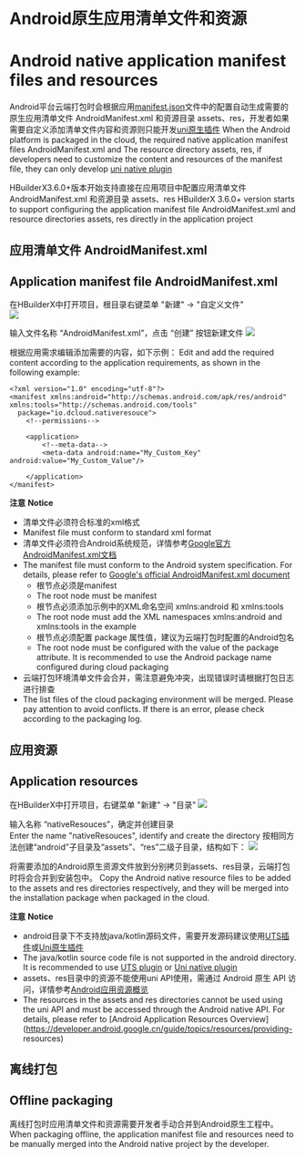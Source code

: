 # Android原生应用清单文件和资源
# Android native application manifest files and resources

Android平台云端打包时会根据应用[manifest.json](https://uniapp.dcloud.net.cn/collocation/manifest-app.html)文件中的配置自动生成需要的原生应用清单文件 AndroidManifest.xml 和资源目录 assets、res，开发者如果需要自定义添加清单文件内容和资源则只能开发[uni原生插件](https://nativesupport.dcloud.net.cn/NativePlugin/README)
When the Android platform is packaged in the cloud, the required native application manifest files AndroidManifest.xml and The resource directory assets, res, if developers need to customize the content and resources of the manifest file, they can only develop [uni native plugin](https://nativesupport.dcloud.net.cn/NativePlugin/README)

HBuilderX3.6.0+版本开始支持直接在应用项目中配置应用清单文件 AndroidManifest.xml 和资源目录 assets、res
HBuilderX 3.6.0+ version starts to support configuring the application manifest file AndroidManifest.xml and resource directories assets, res directly in the application project



## 应用清单文件 AndroidManifest.xml
## Application manifest file AndroidManifest.xml
在HBuilderX中打开项目，根目录右键菜单 "新建" -> "自定义文件"  
![](https://native-res.dcloud.net.cn/images/uniapp/nativeresource/android/newfile.png)

输入文件名称 “AndroidManifest.xml”，点击 “创建” 按钮新建文件
![](https://native-res.dcloud.net.cn/images/uniapp/nativeresource/android/androidmanifest.png)

根据应用需求编辑添加需要的内容，如下示例：
Edit and add the required content according to the application requirements, as shown in the following example:
```
<?xml version="1.0" encoding="utf-8"?>
<manifest xmlns:android="http://schemas.android.com/apk/res/android" xmlns:tools="http://schemas.android.com/tools" 
  package="io.dcloud.nativeresouce">
    <!--permissions-->

    <application>
        <!--meta-data-->
        <meta-data android:name="My_Custom_Key" android:value="My_Custom_Value"/>

    </application>
</manifest>
```


**注意**
**Notice**
- 清单文件必须符合标准的xml格式  
- Manifest file must conform to standard xml format
- 清单文件必须符合Android系统规范，详情参考[Google官方AndroidManifest.xml文档](https://developer.android.google.cn/guide/topics/manifest/manifest-intro)  
- The manifest file must conform to the Android system specification. For details, please refer to [Google's official AndroidManifest.xml document](https://developer.android.google.cn/guide/topics/manifest/manifest-intro)
    * 根节点必须是manifest  
    * The root node must be manifest
	* 根节点必须添加示例中的XML命名空间 xmlns:android 和 xmlns:tools  
	* The root node must add the XML namespaces xmlns:android and xmlns:tools in the example
	* 根节点必须配置 package 属性值，建议为云端打包时配置的Android包名  
	* The root node must be configured with the value of the package attribute. It is recommended to use the Android package name configured during cloud packaging
- 云端打包环境清单文件会合并，需注意避免冲突，出现错误时请根据打包日志进行排查  
- The list files of the cloud packaging environment will be merged. Please pay attention to avoid conflicts. If there is an error, please check according to the packaging log.



## 应用资源  
## Application resources
在HBuilderX中打开项目，右键菜单 "新建" -> "目录"
![](https://native-res.dcloud.net.cn/images/uniapp/nativeresource/android/newdir.png)

输入名称 “nativeResouces”，确定并创建目录  
Enter the name "nativeResouces", identify and create the directory
按相同方法创建“android”子目录及“assets”、“res”二级子目录，结构如下：
![](https://native-res.dcloud.net.cn/images/uniapp/nativeresource/android/directory.png)

将需要添加的Android原生资源文件放到分别拷贝到assets、res目录，云端打包时将会合并到安装包中。
Copy the Android native resource files to be added to the assets and res directories respectively, and they will be merged into the installation package when packaged in the cloud.

**注意**
**Notice**
- android目录下不支持放java/kotlin源码文件，需要开发源码建议使用[UTS插件](https://uniapp.dcloud.net.cn/plugin/uts-plugin.html)或[Uni原生插件](https://nativesupport.dcloud.net.cn/NativePlugin/README)  
- The java/kotlin source code file is not supported in the android directory. It is recommended to use [UTS plugin](https://uniapp.dcloud.net.cn/plugin/uts-plugin.html) or [Uni native plugin]( https://nativesupport.dcloud.net.cn/NativePlugin/README)
- assets、res目录中的资源不能使用uni API使用，需通过 Android 原生 API 访问，详情参考[Android应用资源概览](https://developer.android.google.cn/guide/topics/resources/providing-resources)
- The resources in the assets and res directories cannot be used using the uni API and must be accessed through the Android native API. For details, please refer to [Android Application Resources Overview](https://developer.android.google.cn/guide/topics/resources/providing- resources)


## 离线打包  
## Offline packaging
离线打包时应用清单文件和资源需要开发者手动合并到Android原生工程中。
When packaging offline, the application manifest file and resources need to be manually merged into the Android native project by the developer.


